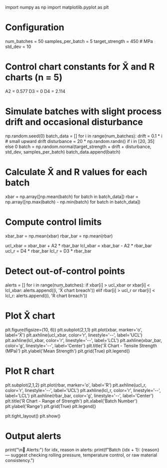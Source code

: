 import numpy as np
import matplotlib.pyplot as plt

# Configuration
num_batches = 50
samples_per_batch = 5
target_strength = 450  # MPa
std_dev = 10

# Control chart constants for X̄ and R charts (n = 5)
A2 = 0.577
D3 = 0
D4 = 2.114

# Simulate batches with slight process drift and occasional disturbance
np.random.seed(0)
batch_data = []
for i in range(num_batches):
    drift = 0.1 * i  # small upward drift
    disturbance = 20 * np.random.randn() if i in [20, 35] else 0
    batch = np.random.normal(target_strength + drift + disturbance, std_dev, samples_per_batch)
    batch_data.append(batch)

# Calculate X̄ and R values for each batch
xbar = np.array([np.mean(batch) for batch in batch_data])
rbar = np.array([np.max(batch) - np.min(batch) for batch in batch_data])

# Compute control limits
xbar_bar = np.mean(xbar)
rbar_bar = np.mean(rbar)

ucl_xbar = xbar_bar + A2 * rbar_bar
lcl_xbar = xbar_bar - A2 * rbar_bar
ucl_r = D4 * rbar_bar
lcl_r = D3 * rbar_bar

# Detect out-of-control points
alerts = []
for i in range(num_batches):
    if xbar[i] > ucl_xbar or xbar[i] < lcl_xbar:
        alerts.append((i, 'X̄ chart breach'))
    elif rbar[i] > ucl_r or rbar[i] < lcl_r:
        alerts.append((i, 'R chart breach'))

# Plot X̄ chart
plt.figure(figsize=(10, 6))
plt.subplot(2,1,1)
plt.plot(xbar, marker='o', label='X̄')
plt.axhline(ucl_xbar, color='r', linestyle='--', label='UCL')
plt.axhline(lcl_xbar, color='r', linestyle='--', label='LCL')
plt.axhline(xbar_bar, color='g', linestyle='--', label='Center')
plt.title('X̄ Chart - Tensile Strength (MPa)')
plt.ylabel('Mean Strength')
plt.grid(True)
plt.legend()

# Plot R chart
plt.subplot(2,1,2)
plt.plot(rbar, marker='o', label='R')
plt.axhline(ucl_r, color='r', linestyle='--', label='UCL')
plt.axhline(lcl_r, color='r', linestyle='--', label='LCL')
plt.axhline(rbar_bar, color='g', linestyle='--', label='Center')
plt.title('R Chart - Range of Strength')
plt.xlabel('Batch Number')
plt.ylabel('Range')
plt.grid(True)
plt.legend()

plt.tight_layout()
plt.show()

# Output alerts
print("\n📢 Alerts:")
for idx, reason in alerts:
    print(f"Batch {idx + 1}: {reason} — suggest checking rolling pressure, temperature control, or raw material consistency.")
